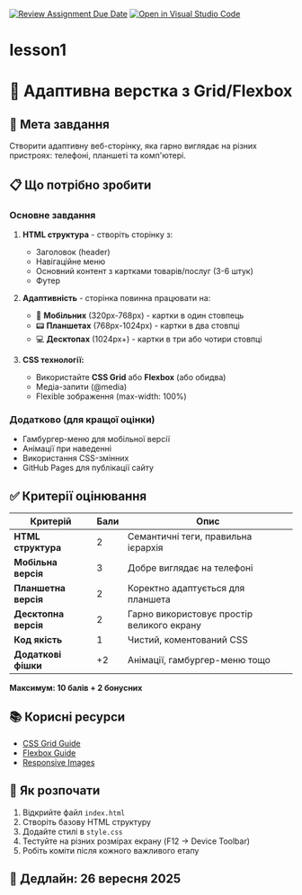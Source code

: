 [![Review Assignment Due Date](https://classroom.github.com/assets/deadline-readme-button-22041afd0340ce965d47ae6ef1cefeee28c7c493a6346c4f15d667ab976d596c.svg)](https://classroom.github.com/a/6eykR8TQ)
[![Open in Visual Studio Code](https://classroom.github.com/assets/open-in-vscode-2e0aaae1b6195c2367325f4f02e2d04e9abb55f0b24a779b69b11b9e10269abc.svg)](https://classroom.github.com/online_ide?assignment_repo_id=20598723&assignment_repo_type=AssignmentRepo)
# lesson1
# 📱 Адаптивна верстка з Grid/Flexbox

## 🎯 Мета завдання
Створити адаптивну веб-сторінку, яка гарно виглядає на різних пристроях: телефоні, планшеті та комп'ютері.

## 📋 Що потрібно зробити

### Основне завдання
1. **HTML структура** - створіть сторінку з:
   - Заголовок (header)
   - Навігаційне меню
   - Основний контент з картками товарів/послуг (3-6 штук)
   - Футер

2. **Адаптивність** - сторінка повинна працювати на:
   - 📱 **Мобільних** (320px-768px) - картки в один стовпець
   - 📟 **Планшетах** (768px-1024px) - картки в два стовпці
   - 💻 **Десктопах** (1024px+) - картки в три або чотири стовпці

3. **CSS технології:**
   - Використайте **CSS Grid** або **Flexbox** (або обидва)
   - Медіа-запити (@media)
   - Flexible зображення (max-width: 100%)

### Додатково (для кращої оцінки)
- Гамбургер-меню для мобільної версії
- Анімації при наведенні
- Використання CSS-змінних
- GitHub Pages для публікації сайту

## ✅ Критерії оцінювання

| Критерій | Бали | Опис |
|----------|------|------|
| **HTML структура** | 2 | Семантичні теги, правильна ієрархія |
| **Мобільна версія** | 3 | Добре виглядає на телефоні |
| **Планшетна версія** | 2 | Коректно адаптується для планшета |
| **Десктопна версія** | 2 | Гарно використовує простір великого екрану |
| **Код якість** | 1 | Чистий, коментований CSS |
| **Додаткові фішки** | +2 | Анімації, гамбургер-меню тощо |

**Максимум: 10 балів + 2 бонусних**

## 📚 Корисні ресурси

- [CSS Grid Guide](https://css-tricks.com/snippets/css/complete-guide-grid/)
- [Flexbox Guide](https://css-tricks.com/snippets/css/a-guide-to-flexbox/)
- [Responsive Images](https://developer.mozilla.org/en-US/docs/Learn/HTML/Multimedia_and_embedding/Responsive_images)

## 🚀 Як розпочати

1. Відкрийте файл `index.html`
2. Створіть базову HTML структуру
3. Додайте стилі в `style.css`
4. Тестуйте на різних розмірах екрану (F12 → Device Toolbar)
5. Робіть коміти після кожного важливого етапу

## 📅 Дедлайн: 26 вересня 2025


